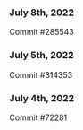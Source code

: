 ### July 8th, 2022

Commit #285543

### July 5th, 2022

Commit #314353


### July 4th, 2022

Commit #72281

